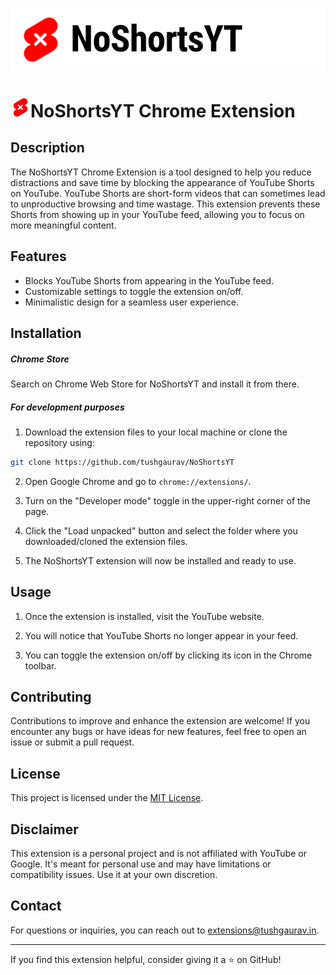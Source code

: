 ![Extension Logo](/NoShortsYT.png)

# ![Extension Logo](/images/icon-32.png)NoShortsYT Chrome Extension

## Description

The NoShortsYT Chrome Extension is a tool designed to help you reduce distractions and save time by blocking the appearance of YouTube Shorts on YouTube. YouTube Shorts are short-form videos that can sometimes lead to unproductive browsing and time wastage. This extension prevents these Shorts from showing up in your YouTube feed, allowing you to focus on more meaningful content.

## Features

- Blocks YouTube Shorts from appearing in the YouTube feed.
- Customizable settings to toggle the extension on/off.
- Minimalistic design for a seamless user experience.

## Installation

##### Chrome Store

Search on Chrome Web Store for NoShortsYT and install it from there.

##### For development purposes

1. Download the extension files to your local machine or clone the repository using:

```bash
git clone https://github.com/tushgaurav/NoShortsYT
```

2. Open Google Chrome and go to `chrome://extensions/`.

3. Turn on the "Developer mode" toggle in the upper-right corner of the page.

4. Click the "Load unpacked" button and select the folder where you downloaded/cloned the extension files.

5. The NoShortsYT extension will now be installed and ready to use.

## Usage

1. Once the extension is installed, visit the YouTube website.

2. You will notice that YouTube Shorts no longer appear in your feed.

3. You can toggle the extension on/off by clicking its icon in the Chrome toolbar.

## Contributing

Contributions to improve and enhance the extension are welcome! If you encounter any bugs or have ideas for new features, feel free to open an issue or submit a pull request.

## License

This project is licensed under the [MIT License](LICENSE).

## Disclaimer

This extension is a personal project and is not affiliated with YouTube or Google. It's meant for personal use and may have limitations or compatibility issues. Use it at your own discretion.

## Contact

For questions or inquiries, you can reach out to [extensions@tushgaurav.in](mailto:extensions@tushgaurav.in).

---

If you find this extension helpful, consider giving it a ⭐️ on GitHub!
